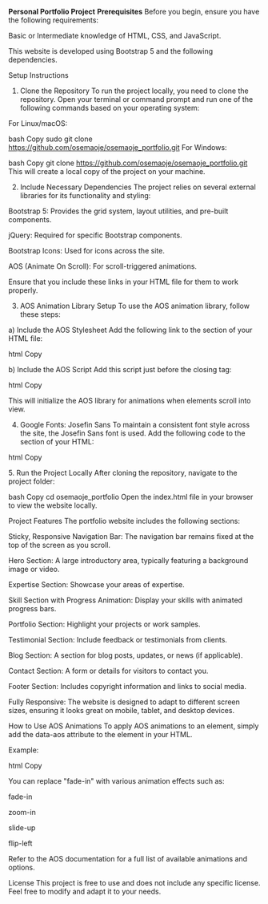 **Personal Portfolio Project**
**Prerequisites**
Before you begin, ensure you have the following requirements:

Basic or Intermediate knowledge of HTML, CSS, and JavaScript.

This website is developed using Bootstrap 5 and the following dependencies.

Setup Instructions
1. Clone the Repository
To run the project locally, you need to clone the repository. Open your terminal or command prompt and run one of the following commands based on your operating system:

For Linux/macOS:

bash
Copy
sudo git clone https://github.com/osemaoje/osemaoje_portfolio.git
For Windows:

bash
Copy
git clone https://github.com/osemaoje/osemaoje_portfolio.git
This will create a local copy of the project on your machine.

2. Include Necessary Dependencies
The project relies on several external libraries for its functionality and styling:

Bootstrap 5: Provides the grid system, layout utilities, and pre-built components.

jQuery: Required for specific Bootstrap components.

Bootstrap Icons: Used for icons across the site.

AOS (Animate On Scroll): For scroll-triggered animations.

Ensure that you include these links in your HTML file for them to work properly.

3. AOS Animation Library Setup
To use the AOS animation library, follow these steps:

a) Include the AOS Stylesheet
Add the following link to the <head> section of your HTML file:

html
Copy
<link rel="stylesheet" href="https://unpkg.com/aos@next/dist/aos.css" />
b) Include the AOS Script
Add this script just before the closing </body> tag:

html
Copy
<script src="https://unpkg.com/aos@next/dist/aos.js"></script>
<script>
  AOS.init();
</script>
This will initialize the AOS library for animations when elements scroll into view.

4. Google Fonts: Josefin Sans
To maintain a consistent font style across the site, the Josefin Sans font is used. Add the following code to the <head> section of your HTML:

html
Copy
<link rel="preconnect" href="https://fonts.googleapis.com" />
<link rel="preconnect" href="https://fonts.gstatic.com" crossorigin />
<link href="https://fonts.googleapis.com/css2?family=Josefin+Sans:wght@300;400;500;600;700&display=swap" rel="stylesheet"/>
5. Run the Project Locally
After cloning the repository, navigate to the project folder:

bash
Copy
cd osemaoje_portfolio
Open the index.html file in your browser to view the website locally.

Project Features
The portfolio website includes the following sections:

Sticky, Responsive Navigation Bar: The navigation bar remains fixed at the top of the screen as you scroll.

Hero Section: A large introductory area, typically featuring a background image or video.

Expertise Section: Showcase your areas of expertise.

Skill Section with Progress Animation: Display your skills with animated progress bars.

Portfolio Section: Highlight your projects or work samples.

Testimonial Section: Include feedback or testimonials from clients.

Blog Section: A section for blog posts, updates, or news (if applicable).

Contact Section: A form or details for visitors to contact you.

Footer Section: Includes copyright information and links to social media.

Fully Responsive: The website is designed to adapt to different screen sizes, ensuring it looks great on mobile, tablet, and desktop devices.

How to Use AOS Animations
To apply AOS animations to an element, simply add the data-aos attribute to the element in your HTML.

Example:

html
Copy
<div data-aos="fade-in">
  <!-- Your content goes here -->
</div>
You can replace "fade-in" with various animation effects such as:

fade-in

zoom-in

slide-up

flip-left

Refer to the AOS documentation for a full list of available animations and options.

License
This project is free to use and does not include any specific license. Feel free to modify and adapt it to your needs.
